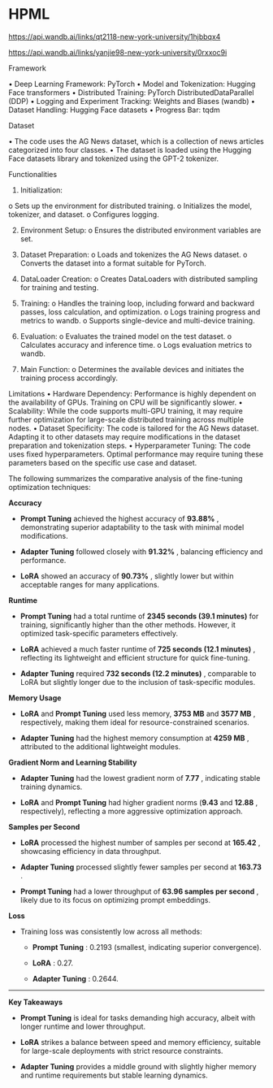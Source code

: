 # HPML

https://api.wandb.ai/links/qt2118-new-york-university/1hjbbqx4

https://api.wandb.ai/links/yanjie98-new-york-university/0rxxoc9i

Framework

•	Deep Learning Framework: PyTorch
•	Model and Tokenization: Hugging Face transformers
•	Distributed Training: PyTorch DistributedDataParallel (DDP)
•	Logging and Experiment Tracking: Weights and Biases (wandb)
•	Dataset Handling: Hugging Face datasets
•	Progress Bar: tqdm

Dataset

•	The code uses the AG News dataset, which is a collection of news articles categorized into four classes.
•	The dataset is loaded using the Hugging Face datasets library and tokenized using the GPT-2 tokenizer.

Functionalities

1.	Initialization:

o	Sets up the environment for distributed training.
o	Initializes the model, tokenizer, and dataset.
o	Configures logging.

2.	Environment Setup:
o	Ensures the distributed environment variables are set.

3.	Dataset Preparation:
o	Loads and tokenizes the AG News dataset.
o	Converts the dataset into a format suitable for PyTorch.

4.	DataLoader Creation:
o	Creates DataLoaders with distributed sampling for training and testing.

5.	Training:
o	Handles the training loop, including forward and backward passes, loss calculation, and optimization.
o	Logs training progress and metrics to wandb.
o	Supports single-device and multi-device training.

6.	Evaluation:
o	Evaluates the trained model on the test dataset.
o	Calculates accuracy and inference time.
o	Logs evaluation metrics to wandb.

7.	Main Function:
o	Determines the available devices and initiates the training process accordingly.

Limitations
•	Hardware Dependency: Performance is highly dependent on the availability of GPUs. Training on CPU will be significantly slower.
•	Scalability: While the code supports multi-GPU training, it may require further optimization for large-scale distributed training across multiple nodes.
•	Dataset Specificity: The code is tailored for the AG News dataset. Adapting it to other datasets may require modifications in the dataset preparation and tokenization steps.
•	Hyperparameter Tuning: The code uses fixed hyperparameters. Optimal performance may require tuning these parameters based on the specific use case and dataset.


The following summarizes the comparative analysis of the fine-tuning optimization techniques:

**Accuracy**  

- **Prompt Tuning**  achieved the highest accuracy of **93.88%** , demonstrating superior adaptability to the task with minimal model modifications.
 
- **Adapter Tuning**  followed closely with **91.32%** , balancing efficiency and performance.
 
- **LoRA**  showed an accuracy of **90.73%** , slightly lower but within acceptable ranges for many applications.
  
**Runtime**

- **Prompt Tuning**  had a total runtime of **2345 seconds (39.1 minutes)**  for training, significantly higher than the other methods. However, it optimized task-specific parameters effectively.
 
- **LoRA**  achieved a much faster runtime of **725 seconds (12.1 minutes)** , reflecting its lightweight and efficient structure for quick fine-tuning.
 
- **Adapter Tuning**  required **732 seconds (12.2 minutes)** , comparable to LoRA but slightly longer due to the inclusion of task-specific modules.

**Memory Usage**  

- **LoRA**  and **Prompt Tuning**  used less memory, **3753 MB**  and **3577 MB** , respectively, making them ideal for resource-constrained scenarios.
 
- **Adapter Tuning**  had the highest memory consumption at **4259 MB** , attributed to the additional lightweight modules.

**Gradient Norm and Learning Stability**  

- **Adapter Tuning**  had the lowest gradient norm of **7.77** , indicating stable training dynamics.
 
- **LoRA**  and **Prompt Tuning**  had higher gradient norms (**9.43**  and **12.88** , respectively), reflecting a more aggressive optimization approach.

**Samples per Second**  

- **LoRA**  processed the highest number of samples per second at **165.42** , showcasing efficiency in data throughput.
 
- **Adapter Tuning**  processed slightly fewer samples per second at **163.73** .
 
- **Prompt Tuning**  had a lower throughput of **63.96 samples per second** , likely due to its focus on optimizing prompt embeddings.

**Loss**  

- Training loss was consistently low across all methods: 
  - **Prompt Tuning** : 0.2193 (smallest, indicating superior convergence).
 
  - **LoRA** : 0.27.
 
  - **Adapter Tuning** : 0.2644.


---

**Key Takeaways**  
- **Prompt Tuning**  is ideal for tasks demanding high accuracy, albeit with longer runtime and lower throughput.
 
- **LoRA**  strikes a balance between speed and memory efficiency, suitable for large-scale deployments with strict resource constraints.
 
- **Adapter Tuning**  provides a middle ground with slightly higher memory and runtime requirements but stable learning dynamics.
